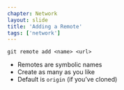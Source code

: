 ```yaml
---
chapter: Network
layout: slide
title: 'Adding a Remote'
tags: ['network']
---
```


	git remote add <name> <url>

* Remotes are symbolic names
* Create as many as you like
* Default is `origin` (if you’ve cloned)


